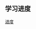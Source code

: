 ## 学习进度
[进度](https://www.bilibili.com/video/BV1FT411w7r7/?spm_id_from=pageDriver&vd_source=26b5f24919aeb671ba1dbff34904c160)